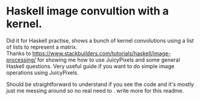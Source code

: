# Haskell image convultion with a kernel.
Did it for Haskell practise, shows a bunch of kernel convolutions using a list of lists to represent a matrix.   
Thanks to https://www.stackbuilders.com/tutorials/haskell/image-processing/ for showing me how to use JuicyPixels and some general Haskell questions. Very useful guide if you want to do simple image operations using JuicyPixels.

Should be straightforward to understand if you see the code and it's mostly just me messing around so no real need to . 
write more for this readme.
